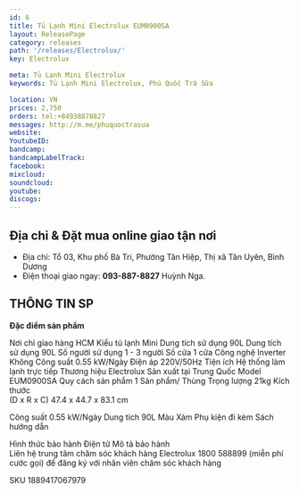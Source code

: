 ```yaml
---
id: 6
title: Tủ Lạnh Mini Electrolux EUM0900SA
layout: ReleasePage
category: releases
path: '/releases/Electrolux/'
key: Electrolux

meta: Tủ Lạnh Mini Electrolux
keywords: Tủ Lạnh Mini Electrolux, Phú Quốc Trà Sữa

location: VN
prices: 2,750
orders: tel:+84938878827
messages: http://m.me/phuquoctrasua
website: 
YoutubeID: 
bandcamp: 
bandcampLabelTrack: 
facebook: 
mixcloud: 
soundcloud: 
youtube: 
discogs: 
---
```


## Địa chỉ & Đặt mua online giao tận nơi

- Địa chỉ: Tổ 03, Khu phố Bà Tri, Phường Tân Hiệp, Thị xã Tân Uyên, Bình Dương
- Điện thoại giao ngay: **093-887-8827** Huỳnh Nga.


## THÔNG TIN SP

**Đặc điểm sản phẩm**

Nơi chỉ giao hàng	HCM
Kiểu tủ lạnh	Mini
Dung tích sử dụng	90L
Dung tích sử dụng	90L
Số người sử dụng	1 - 3 người
Số cửa	1 cửa
Công nghệ Inverter	Không
Công suất	0.55 kW/Ngày
Điện áp	220V/50Hz
Tiện ích	Hệ thống làm lạnh trực tiếp
Thương hiệu	Electrolux
Sản xuất tại	Trung Quốc
Model	EUM0900SA
Quy cách sản phẩm	1 Sản phẩm/ Thùng
Trọng lượng	21kg
Kích thước	
(D x R x C) 47.4 x 44.7 x 83.1 cm

Công suất	0.55 kW/Ngày
Dung tích	90L
Màu	Xám
Phụ kiện đi kèm	
Sách hướng dẫn

Hình thức bảo hành	Điện tử
Mô tả bảo hành	
Liên hệ trung tâm chăm sóc khách hàng Electrolux 1800 588899 (miễn phí cước gọi) để đăng ký với nhân viên chăm sóc khách hàng

SKU	1889417067979